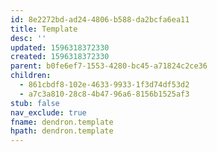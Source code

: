 ```yaml
---
id: 8e2272bd-ad24-4806-b588-da2bcfa6ea11
title: Template
desc: ''
updated: 1596318372330
created: 1596318372330
parent: b0fe6ef7-1553-4280-bc45-a71824c2ce36
children:
  - 861cbdf8-102e-4633-9933-1f3d74df53d2
  - a7c3a810-28c8-4b47-96a6-8156b1525af3
stub: false
nav_exclude: true
fname: dendron.template
hpath: dendron.template
---
```


